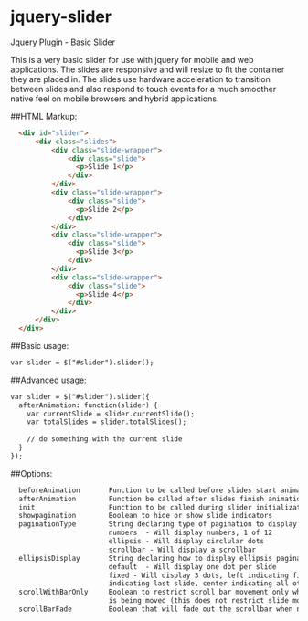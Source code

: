jquery-slider
=============

Jquery Plugin - Basic Slider

This is a very basic slider for use with jquery for mobile and web applications. The slides are responsive and will resize
to fit the container they are placed in. The slides use hardware acceleration to transition between slides and also respond
to touch events for a much smoother native feel on mobile browsers and hybrid applications.

##HTML Markup:
```html
  <div id="slider">
      <div class="slides">
          <div class="slide-wrapper">
              <div class="slide">
                <p>Slide 1</p>
              </div>
          </div>
          <div class="slide-wrapper">
              <div class="slide">
                <p>Slide 2</p>
              </div>
          </div>
          <div class="slide-wrapper">
              <div class="slide">
                <p>Slide 3</p>
              </div>
          </div>
          <div class="slide-wrapper">
              <div class="slide">
                <p>Slide 4</p>
              </div>
          </div>
      </div>
  </div>
```
##Basic usage:
```html
var slider = $("#slider").slider();
```
##Advanced usage:
```html
var slider = $("#slider").slider({
  afterAnimation: function(slider) {
    var currentSlide = slider.currentSlide();
    var totalSlides = slider.totalSlides();
    
    // do something with the current slide
  }
});
```
##Options:
```html
  beforeAnimation       Function to be called before slides start animation
  afterAnimation        Function be called after slides finish animation
  init                  Function to be called during slider initialization
  showpagination        Boolean to hide or show slide indicators
  paginationType        String declaring type of pagination to display
                        numbers  - Will display numbers, 1 of 12
                        ellipsis - Will display circlular dots
                        scrollbar - Will display a scrollbar
  ellipsisDisplay       String declaring how to display ellipsis pagination indicators
                        default  - Will display one dot per slide
                        fixed - Will display 3 dots, left indicating first slide, right
                        indicating last slide, center indicating all others in between
  scrollWithBarOnly     Boolean to restrict scroll bar movement only when the scrollbar
                        is being moved (this does not restrict slide movement by sliding)
  scrollBarFade         Boolean that will fade out the scrollbar when not in use
```
